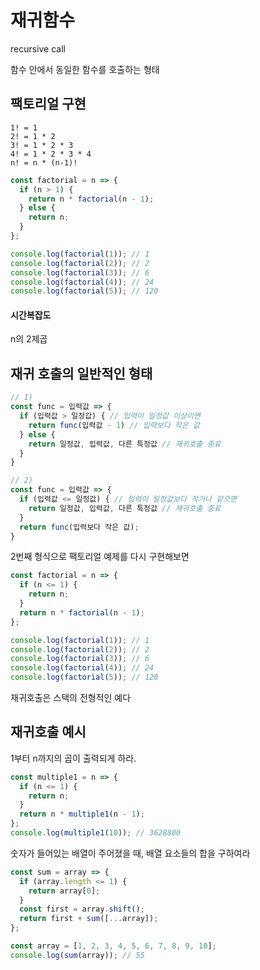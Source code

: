 # 재귀함수

recursive call

함수 안에서 동일한 함수를 호출하는 형태

## 팩토리얼 구현

```
1! = 1
2! = 1 * 2
3! = 1 * 2 * 3
4! = 1 * 2 * 3 * 4
n! = n * (n-1)!
```

```js
const factorial = n => {
  if (n > 1) {
    return n * factorial(n - 1);
  } else {
    return n;
  }
};

console.log(factorial(1)); // 1 
console.log(factorial(2)); // 2
console.log(factorial(3)); // 6
console.log(factorial(4)); // 24
console.log(factorial(5)); // 120
```

#### 시간복잡도

n의 2제곱

## 재귀 호출의 일반적인 형태

```js
// 1)
const func = 입력값 => {
  if (입력값 > 일정값) { // 입력이 일정값 이상이면
    return func(입력값 - 1) // 입력보다 작은 값
  } else {
    return 일정값, 입력값, 다른 특정값 // 재귀호출 종료
  }
}
```

```js
// 2)
const func = 입력값 => {
  if (입력값 <= 일정값) { // 입력이 일정값보다 작거나 같으면
    return 일정값, 입력값, 다른 특정값 // 재귀호출 종료
  }
  return func(입력보다 작은 값);
}
```
2번째 형식으로 팩토리얼 예제를 다시 구현해보면

```js
const factorial = n => {
  if (n <= 1) {
    return n;
  }
  return n * factorial(n - 1);
};

console.log(factorial(1)); // 1 
console.log(factorial(2)); // 2
console.log(factorial(3)); // 6
console.log(factorial(4)); // 24
console.log(factorial(5)); // 120
```

재귀호출은 스택의 전형적인 예다

## 재귀호출 예시
1부터 n까지의 곱이 출력되게 하라.
```js
const multiple1 = n => {
  if (n <= 1) {
    return n;
  }
  return n * multiple1(n - 1);
};
console.log(multiple1(10)); // 3628800
```

숫자가 들어있는 배열이 주어졌을 때, 배열 요소들의 합을 구하여라

```js
const sum = array => {
  if (array.length <= 1) {
    return array[0];
  }
  const first = array.shift();
  return first + sum([...array]);
};

const array = [1, 2, 3, 4, 5, 6, 7, 8, 9, 10];
console.log(sum(array)); // 55
```
